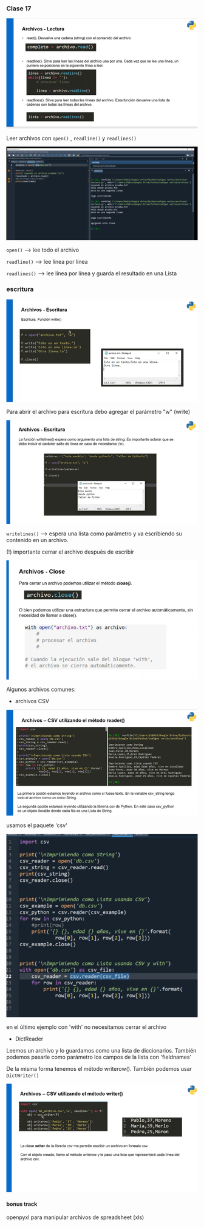 ### Clase 17

![](111-assets/ppt-109-tecnicas.png)

Leer archivos con `open()` , `readline()` y `readlines()`

![](111-assets/ppt-108-tecnicas.png)

`open()` --> lee todo el archivo

`readline()` --> lee línea por línea

`readlines()` --> lee línea por línea y guarda el resultado en una Lista

### escritura

![](111-assets/ppt-110-tecnicas.png)

Para abrir el archivo para escritura debo agregar el parámetro "w" (write)

![](111-assets/ppt-111-tecnicas.png)

`writelines()` --> espera una lista como parámetro y va escribiendo su contenido en un archivo.

(!) importante cerrar el archivo después de escribir

![](111-assets/ppt-112-tecnicas.png)

Algunos archivos comunes:

- archivos CSV

![](111-assets/ppt-113-tecnicas.png)

usamos el paquete 'csv'

![](111-assets/ppt-114-tecnicas.png)

en el último ejemplo con 'with' no necesitamos cerrar el archivo

- DictReader

Leemos un archivo y lo guardamos como una lista de diccionarios. También podemos pasarle como parámetro los campos de la lista con 'fieldnames'

De la misma forma tenemos el método writerow(). También podemos usar `DictWriter()`

![](111-assets/ppt-115-tecnicas.png)

#### bonus track
openpyxl para manipular archivos de spreadsheet (xls)


